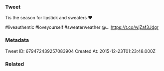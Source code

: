 ### Tweet
Tis the season for lipstick and sweaters ❤️

#liveauthentic #loveyourself #sweaterweather @… https://t.co/wjZaf3Jdgr

### Metadata
Tweet ID: 679472439257083904
Created At: 2015-12-23T01:23:48.000Z

### Related

